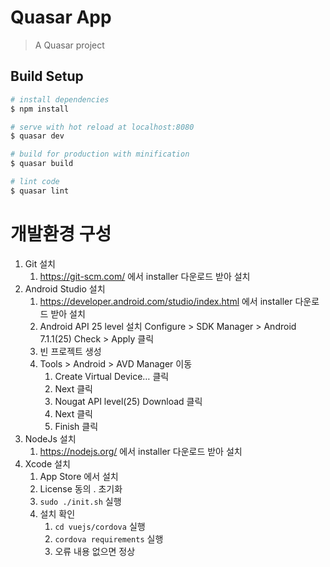 # Quasar App

> A Quasar project

## Build Setup

``` bash
# install dependencies
$ npm install

# serve with hot reload at localhost:8080
$ quasar dev

# build for production with minification
$ quasar build

# lint code
$ quasar lint
```

# 개발환경 구성

1. Git 설치
   1. https://git-scm.com/ 에서 installer 다운로드 받아 설치
2. Android Studio 설치
   1. https://developer.android.com/studio/index.html 에서 installer 다운로드 받아 설치
   2. Android API 25 level 설치
      Configure > SDK Manager > Android 7.1.1(25) Check > Apply 클릭
   3. 빈 프로젝트 생성
   4. Tools > Android > AVD Manager 이동
      1. Create Virtual Device… 클릭
      2. Next 클릭
      3. Nougat API level(25) Download 클릭
      4. Next 클릭
      5. Finish 클릭
3. NodeJs 설치
   1. https://nodejs.org/ 에서 installer 다운로드 받아 설치
4. Xcode 설치
   1. App Store 에서 설치
   2. License 동의
. 초기화
   1. ```sudo ./init.sh``` 실행
   2. 설치 확인
      1. ```cd vuejs/cordova``` 실행
      2. ```cordova requirements``` 실행
      3. 오류 내용 없으면 정상
